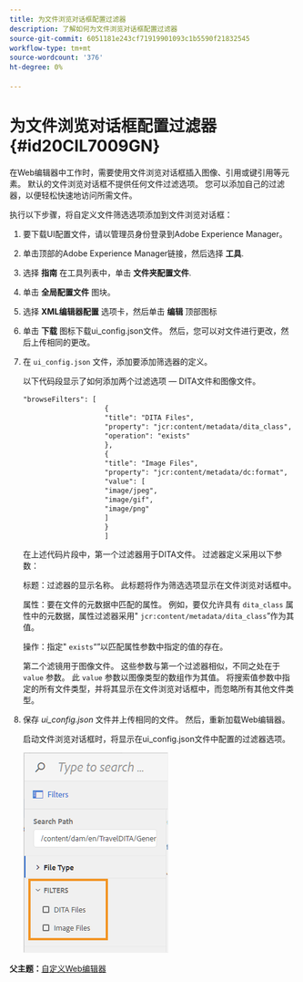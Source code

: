 ```yaml
---
title: 为文件浏览对话框配置过滤器
description: 了解如何为文件浏览对话框配置过滤器
source-git-commit: 6051181e243cf71919901093c1b5590f21832545
workflow-type: tm+mt
source-wordcount: '376'
ht-degree: 0%

---
```



# 为文件浏览对话框配置过滤器 {#id20CIL7009GN}

在Web编辑器中工作时，需要使用文件浏览对话框插入图像、引用或键引用等元素。 默认的文件浏览对话框不提供任何文件过滤选项。 您可以添加自己的过滤器，以便轻松快速地访问所需文件。

执行以下步骤，将自定义文件筛选选项添加到文件浏览对话框：

1. 要下载UI配置文件，请以管理员身份登录到Adobe Experience Manager。

1. 单击顶部的Adobe Experience Manager链接，然后选择 **工具**.
1. 选择 **指南** 在工具列表中，单击 **文件夹配置文件**.
1. 单击 **全局配置文件** 图块。
1. 选择 **XML编辑器配置** 选项卡，然后单击 **编辑** 顶部图标
1. 单击 **下载** 图标下载ui\_config.json文件。 然后，您可以对文件进行更改，然后上传相同的更改。
1. 在 `ui_config.json` 文件，添加要添加筛选器的定义。

   以下代码段显示了如何添加两个过滤选项 — DITA文件和图像文件。

   ```
   "browseFilters": [
                       {
                       "title": "DITA Files",
                       "property": "jcr:content/metadata/dita_class",
                       "operation": "exists"
                       },
                       {
                       "title": "Image Files",
                       "property": "jcr:content/metadata/dc:format",
                       "value": [
                       "image/jpeg",
                       "image/gif",
                       "image/png"
                       ]
                       }
                       ]
   ```

   在上述代码片段中，第一个过滤器用于DITA文件。 过滤器定义采用以下参数：

   标题：过滤器的显示名称。 此标题将作为筛选选项显示在文件浏览对话框中。

   属性：要在文件的元数据中匹配的属性。 例如，要仅允许具有 `dita_class` 属性中的元数据，属性过滤器采用&quot; `jcr:content/metadata/dita_class`”作为其值。

   操作：指定&quot; `exists`“”以匹配属性参数中指定的值的存在。

   第二个滤镜用于图像文件。 这些参数与第一个过滤器相似，不同之处在于 `value` 参数。 此 `value` 参数以图像类型的数组作为其值。 将搜索值参数中指定的所有文件类型，并将其显示在文件浏览对话框中，而忽略所有其他文件类型。

1. 保存 *ui\_config.json* 文件并上传相同的文件。 然后，重新加载Web编辑器。

   启动文件浏览对话框时，将显示在ui\_config.json文件中配置的过滤器选项。

   ![](assets/file-browse-custom-filters.png)


**父主题：**[&#x200B;自定义Web编辑器](conf-web-editor.md)

